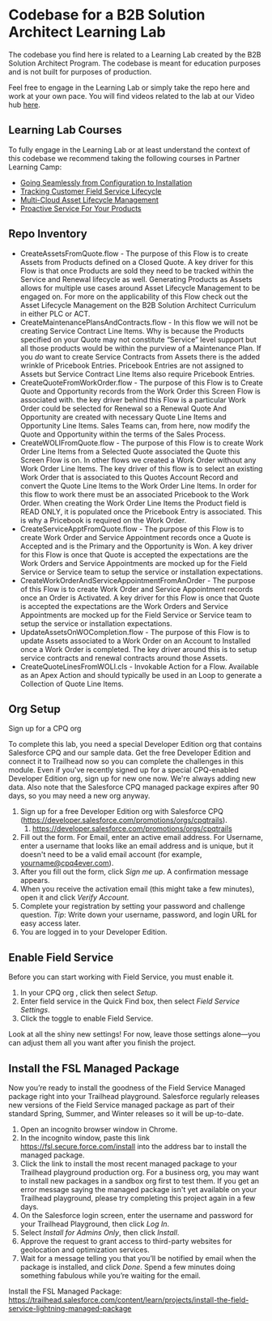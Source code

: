 # Codebase for a B2B Solution Architect Learning Lab 

The codebase you find here is related to a Learning Lab created by the B2B Solution Architect Program. The codebase is meant for education purposes and is not built for purposes of production. 

Feel free to engage in the Learning Lab or simply take the repo here and work at your own pace. You will find videos related to the lab at our Video hub [here](https://b2bsa.hubs.vidyard.com/). 

## Learning Lab Courses

To fully engage in the Learning Lab or at least understand the context of this codebase we recommend taking the following courses in Partner Learning Camp:
* [Going Seamlessly from Configuration to Installation](https://sfdc.co/PLC-GoingSeamlessly)
* [Tracking Customer Field Service Lifecycle](https://sfdc.co/PLC-CustFieldServiceLifecycle)
* [Multi-Cloud Asset Lifecycle Management](https://sfdc.co/PLC-AssetLifecycle)
* [Proactive Service For Your Products](https://sfdc.co/PLC-ProactiveServiceProducts)


## Repo Inventory
* CreateAssetsFromQuote.flow - The purpose of this Flow is to create Assets from Products defined on a Closed Quote. A key driver for this Flow is that once Products are sold they need to be tracked within the Service and Renewal lifecycle as well. Generating Products as Assets allows for multiple use cases around Asset Lifecycle Management to be engaged on. For more on the applicability of this Flow check out the Asset Lifecycle Management on the B2B Solution Architect Curriculum in either PLC or ACT.
* CreateMaintenancePlansAndContracts.flow - In this flow we will not be creating Service Contract Line Items. Why is because the Products specified on your Quote may not constitute “Service” level support but all those products would be within the purview of a Maintenance Plan. If you *do* want to create Service Contracts from Assets there is the added wrinkle of Pricebook Entries. Pricebook Entries are not assigned to Assets but Service Contract Line Items also require Pricebook Entries. 
* CreateQuoteFromWorkOrder.flow - The purpose of this Flow is to Create Quote and Opportunity records from the Work Order this Screen Flow is associated with. the key driver behind this Flow is a particular Work Order could be selected for Renewal so a Renewal Quote And Opportunity are created with necessary Quote Line Items and Opportunity Line Items. Sales Teams can, from here, now modify the Quote and Opportunity within the terms of the Sales Process. 
* CreateWOLIFromQuote.flow - The purpose of this Flow is to create Work Order Line Items from a Selected Quote associated the Quote this Screen Flow is on. In other flows we created a Work Order without any Work Order Line Items. The key driver of this flow is to select an existing Work Order that is associated to this Quotes Account Record and convert the Quote Line Items to the Work Order Line Items. In order for this flow to work there must be an associated Pricebook to the Work Order. When creating the Work Order Line Items the Product field is READ ONLY, it is populated once the Pricebook Entry is associated. This is why a Pricebook is required on the Work Order.
* CreateServiceApptFromQuote.flow - The purpose of this Flow is to create Work Order and Service Appointment records once a Quote is Accepted and is the Primary and the Opportunity is Won. A key driver for this Flow is once that Quote is accepted the expectations are the Work Orders and Service Appointments are mocked up for the Field Service or Service team to setup the service or installation expectations. 
* CreateWorkOrderAndServiceAppointmentFromAnOrder - The purpose of this Flow is to create Work Order and Service Appointment records once an Order is Activated. A key driver for this Flow is once that Quote is accepted the expectations are the Work Orders and Service Appointments are mocked up for the Field Service or Service team to setup the service or installation expectations.
* UpdateAssetsOnWOCompletion.flow - The purpose of this Flow is to update Assets associated to a Work Order on an Account to Installed once a Work Order is completed. The key driver around this is to setup service contracts and renewal contracts around those Assets.
* CreateQuoteLinesFromWOLI.cls - Invokable Action for a Flow. Available as an Apex Action and should typically be used in an Loop to generate a Collection of Quote Line Items. 
 
## Org Setup

Sign up for a CPQ org

To complete this lab, you need a special Developer Edition org that contains Salesforce CPQ and our sample data. Get the free Developer Edition and connect it to Trailhead now so you can complete the challenges in this module.
Even if you've recently signed up for a special CPQ-enabled Developer Edition org, sign up for new one now. We're always adding new data. Also note that the Salesforce CPQ managed package expires after 90 days, so you may need a new org anyway.

1. Sign up for a free Developer Edition org with Salesforce CPQ (https://developer.salesforce.com/promotions/orgs/cpqtrails).
    1. https://developer.salesforce.com/promotions/orgs/cpqtrails
2. Fill out the form. For Email, enter an active email address. For Username, enter a username that looks like an email address and is unique, but it doesn't need to be a valid email account (for example, yourname@cpq4ever.com).
3. After you fill out the form, click *Sign me up*. A confirmation message appears.
4. When you receive the activation email (this might take a few minutes), open it and click *Verify Account.*
5. Complete your registration by setting your password and challenge question. *Tip*: Write down your username, password, and login URL for easy access later.
6. You are logged in to your Developer Edition.

## Enable Field Service

Before you can start working with Field Service, you must enable it.

1. In your CPQ org , click  then select *Setup*.
2. Enter field service in the Quick Find box, then select *Field Service Settings*.
3. Click the toggle to enable Field Service.

Look at all the shiny new settings! For now, leave those settings alone—you can adjust them all you want after you finish the project.

## Install the FSL Managed Package

Now you’re ready to install the goodness of the Field Service Managed package right into your Trailhead playground. Salesforce regularly releases new versions of the Field Service managed package as part of their standard Spring, Summer, and Winter releases so it will be up-to-date.

1. Open an incognito browser window in Chrome.
2. In the incognito window, paste this link https://fsl.secure.force.com/install into the address bar to install the managed package.
3. Click the link to install the most recent managed package to your Trailhead playground production org. For a business org, you may want to install new packages in a sandbox org first to test them. If you get an error message saying the managed package isn't yet available on your Trailhead playground, please try completing this project again in a few days.
4. On the Salesforce login screen, enter the username and password for your Trailhead Playground, then click *Log In*.
5. Select *Install for Admins Only*, then click *Install*.
6. Approve the request to grant access to third-party websites for geolocation and optimization services.
7. Wait for a message telling you that you’ll be notified by email when the package is installed, and click *Done*. Spend a few minutes doing something fabulous while you’re waiting for the email.


Install the FSL Managed Package: https://trailhead.salesforce.com/content/learn/projects/install-the-field-service-lightning-managed-package

